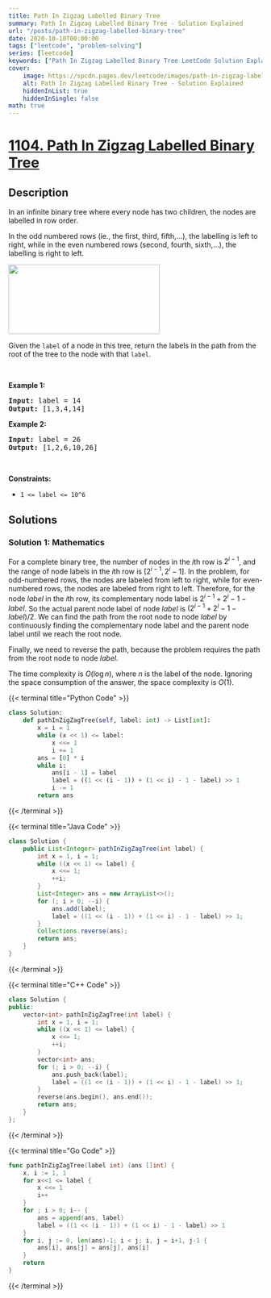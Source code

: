 ```yaml
---
title: Path In Zigzag Labelled Binary Tree
summary: Path In Zigzag Labelled Binary Tree - Solution Explained
url: "/posts/path-in-zigzag-labelled-binary-tree"
date: 2020-10-10T00:00:00
tags: ["leetcode", "problem-solving"]
series: [leetcode]
keywords: ["Path In Zigzag Labelled Binary Tree LeetCode Solution Explained in all languages", "1104", "leetcode question 1104", "Path In Zigzag Labelled Binary Tree", "LeetCode", "leetcode solution in Python3 C++ Java Go PHP Ruby Swift TypeScript Rust C# JavaScript C", "GeeksforGeeks", "InterviewBit", "Coding Ninjas", "HackerRank", "HackerEarth", "CodeChef", "TopCoder", "AlgoExpert", "freeCodeCamp", "Codeforces", "GitHub", "AtCoder", "Samir Paul"]
cover:
    image: https://spcdn.pages.dev/leetcode/images/path-in-zigzag-labelled-binary-tree.webp
    alt: Path In Zigzag Labelled Binary Tree - Solution Explained
    hiddenInList: true
    hiddenInSingle: false
math: true
---
```



# [1104. Path In Zigzag Labelled Binary Tree](https://leetcode.com/problems/path-in-zigzag-labelled-binary-tree)


## Description

<p>In an infinite binary tree where every node has two children, the nodes are labelled in row order.</p>

<p>In the odd numbered rows (ie., the first, third, fifth,...), the labelling is left to right, while in the even numbered rows (second, fourth, sixth,...), the labelling is right to left.</p>

<p><img alt="" src="https://spcdn.pages.dev/leetcode/problems/1104.Path%20In%20Zigzag%20Labelled%20Binary%20Tree/images/tree.png" style="width: 300px; height: 138px;" /></p>

<p>Given the <code>label</code> of a node in this tree, return the labels in the path from the root of the tree to the&nbsp;node with that <code>label</code>.</p>

<p>&nbsp;</p>
<p><strong class="example">Example 1:</strong></p>

<pre>
<strong>Input:</strong> label = 14
<strong>Output:</strong> [1,3,4,14]
</pre>

<p><strong class="example">Example 2:</strong></p>

<pre>
<strong>Input:</strong> label = 26
<strong>Output:</strong> [1,2,6,10,26]
</pre>

<p>&nbsp;</p>
<p><strong>Constraints:</strong></p>

<ul>
	<li><code>1 &lt;= label &lt;= 10^6</code></li>
</ul>

## Solutions

### Solution 1: Mathematics

For a complete binary tree, the number of nodes in the $i$th row is $2^{i-1}$, and the range of node labels in the $i$th row is $[2^{i-1}, 2^i - 1]$. In the problem, for odd-numbered rows, the nodes are labeled from left to right, while for even-numbered rows, the nodes are labeled from right to left. Therefore, for the node $label$ in the $i$th row, its complementary node label is $2^{i-1} + 2^i - 1 - label$. So the actual parent node label of node $label$ is $(2^{i-1} + 2^i - 1 - label) / 2$. We can find the path from the root node to node $label$ by continuously finding the complementary node label and the parent node label until we reach the root node.

Finally, we need to reverse the path, because the problem requires the path from the root node to node $label$.

The time complexity is $O(\log n)$, where $n$ is the label of the node. Ignoring the space consumption of the answer, the space complexity is $O(1)$.

<!-- tabs:start -->

{{< terminal title="Python Code" >}}
```python
class Solution:
    def pathInZigZagTree(self, label: int) -> List[int]:
        x = i = 1
        while (x << 1) <= label:
            x <<= 1
            i += 1
        ans = [0] * i
        while i:
            ans[i - 1] = label
            label = ((1 << (i - 1)) + (1 << i) - 1 - label) >> 1
            i -= 1
        return ans
```
{{< /terminal >}}

{{< terminal title="Java Code" >}}
```java
class Solution {
    public List<Integer> pathInZigZagTree(int label) {
        int x = 1, i = 1;
        while ((x << 1) <= label) {
            x <<= 1;
            ++i;
        }
        List<Integer> ans = new ArrayList<>();
        for (; i > 0; --i) {
            ans.add(label);
            label = ((1 << (i - 1)) + (1 << i) - 1 - label) >> 1;
        }
        Collections.reverse(ans);
        return ans;
    }
}
```
{{< /terminal >}}

{{< terminal title="C++ Code" >}}
```cpp
class Solution {
public:
    vector<int> pathInZigZagTree(int label) {
        int x = 1, i = 1;
        while ((x << 1) <= label) {
            x <<= 1;
            ++i;
        }
        vector<int> ans;
        for (; i > 0; --i) {
            ans.push_back(label);
            label = ((1 << (i - 1)) + (1 << i) - 1 - label) >> 1;
        }
        reverse(ans.begin(), ans.end());
        return ans;
    }
};
```
{{< /terminal >}}

{{< terminal title="Go Code" >}}
```go
func pathInZigZagTree(label int) (ans []int) {
	x, i := 1, 1
	for x<<1 <= label {
		x <<= 1
		i++
	}
	for ; i > 0; i-- {
		ans = append(ans, label)
		label = ((1 << (i - 1)) + (1 << i) - 1 - label) >> 1
	}
	for i, j := 0, len(ans)-1; i < j; i, j = i+1, j-1 {
		ans[i], ans[j] = ans[j], ans[i]
	}
	return
}
```
{{< /terminal >}}

<!-- tabs:end -->

<!-- end -->
